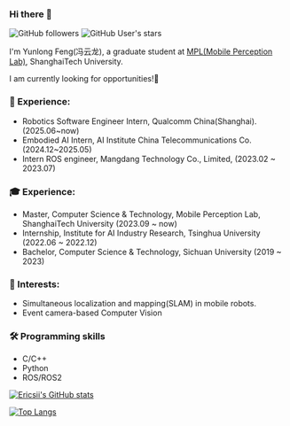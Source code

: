 ### Hi there 👋 


![GitHub followers](https://img.shields.io/github/followers/ericsii?logo=Github) ![GitHub User's stars](https://img.shields.io/github/stars/ericsii?affiliations=OWNER&label=all%20stars&logo=Github)

I'm Yunlong Feng(冯云龙), a graduate student at [MPL(Mobile Perception Lab)](https://mpl.sist.shanghaitech.edu.cn/), ShanghaiTech University.

I am currently looking for opportunities!👏

### 💼 Experience:
- Robotics Software Engineer Intern, Qualcomm China(Shanghai). (2025.06~now)
- Embodied AI Intern, AI Institute China Telecommunications Co. (2024.12~2025.05)
- Intern ROS engineer, Mangdang Technology Co., Limited, (2023.02 ~ 2023.07)

### 🎓 Experience:
- Master, Computer Science & Technology, Mobile Perception Lab, ShanghaiTech University (2023.09 ~ now)
- Internship, Institute for AI Industry Research, Tsinghua University (2022.06 ~ 2022.12)
- Bachelor, Computer Science & Technology, Sichuan University (2019 ~ 2023)

### 🔭 Interests: 
- Simultaneous localization and mapping(SLAM) in mobile robots.
- Event camera-based Computer Vision

### 🛠️ Programming skills
* C/C++
* Python
* ROS/ROS2

[![Ericsii's GitHub stats](https://github-readme-stats.vercel.app/api?username=Ericsii&count_private=true&show_icons=true)](https://github.com/Ericsii)

[![Top Langs](https://github-readme-stats.vercel.app/api/top-langs/?username=Ericsii)](https://github.com/Ericsii)
